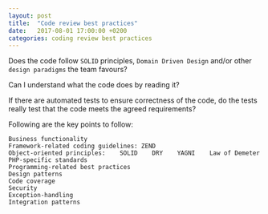 ```yaml
---
layout: post
title:  "Code review best practices"
date:   2017-08-01 17:00:00 +0200
categories: coding review best practices
---
```


Does the code follow `SOLID` principles, `Domain Driven Design` and/or other `design paradigms` the team favours?

Can I understand what the code does by reading it?

If there are automated tests to ensure correctness of the code, do the tests really test that the code meets the agreed requirements?

Following are the key points to follow:

    Business functionality
    Framework-related coding guidelines: ZEND
    Object-oriented principles:    SOLID    DRY    YAGNI    Law of Demeter
    PHP-specific standards
    Programming-related best practices
    Design patterns
    Code coverage
    Security
    Exception-handling
    Integration patterns
